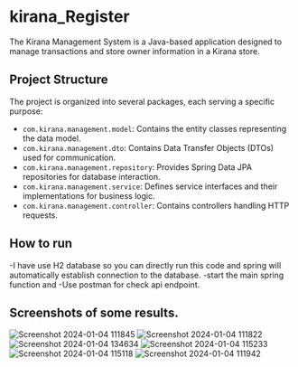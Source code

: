 # kirana_Register
The Kirana Management System is a Java-based application designed to manage transactions and store owner information in a Kirana store.

## Project Structure

The project is organized into several packages, each serving a specific purpose:

- `com.kirana.management.model`: Contains the entity classes representing the data model.
- `com.kirana.management.dto`: Contains Data Transfer Objects (DTOs) used for communication.
- `com.kirana.management.repository`: Provides Spring Data JPA repositories for database interaction.
- `com.kirana.management.service`: Defines service interfaces and their implementations for business logic.
- `com.kirana.management.controller`: Contains controllers handling HTTP requests.

## How to run

-I have use H2 database so you can directly run this code and spring will automatically establish connection to the database.
-start the main spring function and 
-Use postman for check api endpoint.

## Screenshots of some results.

![Screenshot 2024-01-04 111845](https://github.com/dhruvkumar07/kirana_Register/assets/83705135/504d1cf5-7ba6-424d-8e31-60ef3b570380)
![Screenshot 2024-01-04 111822](https://github.com/dhruvkumar07/kirana_Register/assets/83705135/2594e003-3c45-4b46-8ac6-e214a199fc30)
![Screenshot 2024-01-04 134634](https://github.com/dhruvkumar07/kirana_Register/assets/83705135/b461ac95-c167-4c6d-99c6-5fae8ca18fb7)
![Screenshot 2024-01-04 115233](https://github.com/dhruvkumar07/kirana_Register/assets/83705135/cedf34ee-c71b-4582-b50d-58c595337fec)
![Screenshot 2024-01-04 115118](https://github.com/dhruvkumar07/kirana_Register/assets/83705135/fd3aa688-db82-411b-b89a-f91238294e7b)
![Screenshot 2024-01-04 111942](https://github.com/dhruvkumar07/kirana_Register/assets/83705135/1082b0e4-461b-43eb-8a19-4fd415ee1a3b)

